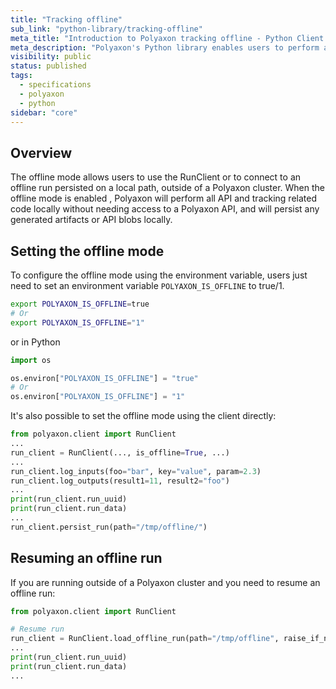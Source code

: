 ```yaml
---
title: "Tracking offline"
sub_link: "python-library/tracking-offline"
meta_title: "Introduction to Polyaxon tracking offline - Python Client References"
meta_description: "Polyaxon's Python library enables users to perform all API calls and artifacts tracking logic offline."
visibility: public
status: published
tags:
  - specifications
  - polyaxon
  - python
sidebar: "core"
---
```


## Overview

The offline mode allows users to use the RunClient or to connect to an offline run persisted on a local path, outside of a Polyaxon cluster.
When the offline mode is enabled , Polyaxon will perform all API and tracking related code locally without needing access to a Polyaxon API, and will persist any generated artifacts or API blobs locally.

## Setting the offline mode

To configure the offline mode using the environment variable, users just need to set an environment variable `POLYAXON_IS_OFFLINE` to true/1.

```bash
export POLYAXON_IS_OFFLINE=true
# Or
export POLYAXON_IS_OFFLINE="1"
```

or in Python

```python
import os

os.environ["POLYAXON_IS_OFFLINE"] = "true"
# Or
os.environ["POLYAXON_IS_OFFLINE"] = "1"
```

It's also possible to set the offline mode using the client directly:

```python
from polyaxon.client import RunClient
...
run_client = RunClient(..., is_offline=True, ...)
...
run_client.log_inputs(foo="bar", key="value", param=2.3)
run_client.log_outputs(result1=11, result2="foo")
...
print(run_client.run_uuid)
print(run_client.run_data)
...
run_client.persist_run(path="/tmp/offline/")
``` 

## Resuming an offline run

If you are running outside of a Polyaxon cluster and you need to resume an offline run:

```python
from polyaxon.client import RunClient

# Resume run
run_client = RunClient.load_offline_run(path="/tmp/offline", raise_if_not_found=True)
...
print(run_client.run_uuid)
print(run_client.run_data)
...
```
